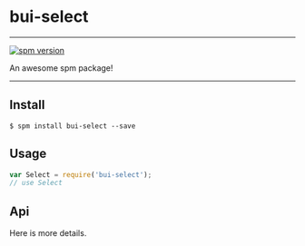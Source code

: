 # bui-select

---

[![spm version](http://spmjs.io/badge/bui-select)](http://spmjs.io/package/bui-select)

An awesome spm package!

---

## Install

```
$ spm install bui-select --save
```

## Usage

```js
var Select = require('bui-select');
// use Select
```

## Api

Here is more details.

